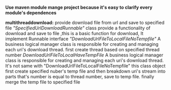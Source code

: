 <b>Use maven module mange project because it's easy to clarify every module's dependences</b>

<b>multithreaddownload:</b>
	provide download file from url and save to specified file
	<i>"SpecifiedUrlDownloadRunnable"</i> class provide a functionality of download and save to file ,this is a basic function for download, It implement Runnable interface
	<i>"DownloadUrlFileToLocalFileNoTempfile"</i> A business logical manager class is responsible for creating and managing each uri's download thread. first create thread based on specified thread number
	<i>DownloadUrlFileToLocalHaveTempFile</i> A business logical manager class is responsible for creating and managing each uri's download thread. It's not same with "DownloadUrlFileToLocalFileNoTempfile"
	 this class object first create specified nuber's temp file and then breakdown uri's stream  into parts that's number is equal to thread number, save to temp file. finally merge the temp file to specified file